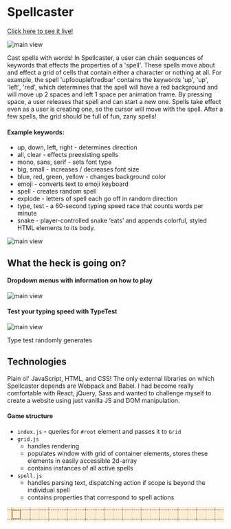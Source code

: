 # Spellcaster

[Click here to see it live!](https://www.simondebevoise.com/Spellcaster)

![main view](public/media/demo.gif)

Cast spells with words! In Spellcaster, a user can chain sequences of keywords that effects the properties of a 'spell'. These spells move about and effect a grid of cells that contain either a character or nothing at all. For example, the spell 'upfooupleftredbar' contains the keywords 'up', 'up', 'left', 'red', which determines that the spell will have a red background and will move up 2 spaces and left 1 space per animation frame. By pressing space, a user releases that spell and can start a new one. Spells take effect even as a user is creating one, so the cursor will move with the spell. After a few spells, the grid should be full of fun, zany spells!

#### Example keywords: 

* up, down, left, right - determines direction
* all, clear - effects preexisting spells
* mono, sans, serif - sets font type
* big, small - increases / decreases font size
* blue, red, green, yellow - changes background color
* emoji - converts text to emoji keyboard
* spell - creates random spell
* explode - letters of spell each go off in random direction
* type, test - a 60-second typing speed race that counts words per minute
* snake - player-controlled snake ‘eats’ and appends colorful, styled HTML elements to its body.

![main view](public/media/example.gif)


## What the heck is going on?

#### Dropdown menus with information on how to play
![main view](public/media/menus.gif)

#### Test your typing speed with TypeTest
![main view](public/media/typetest.gif)

Type test randomly generates 

## Technologies

Plain ol' JavaScript, HTML, and CSS! The only external libraries on which Spellcaster depends are Webpack and Babel. I had become really comfortable with React, jQuery, Sass and wanted to challenge myself to create a website using just vanilla JS and DOM manipulation.

#### Game structure

* `index.js` - queries for `#root` element and passes it to `Grid`
* `grid.js`
    * handles rendering
    * populates window with grid of container elements, stores these elements in easily accessible 2d-array
    * contains instances of all active spells    
* `spell.js` 
    * handles parsing text, dispatching action if scope is beyond the individual spell
    * contains properties that correspond to spell actions
    
    
![main view](public/media/madeby.gif)
    

